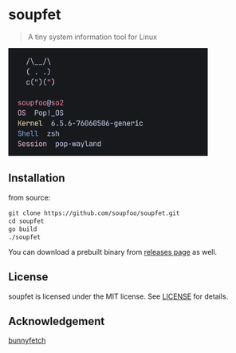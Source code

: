 
<h1>soupfet</h1>

> A tiny system information tool for Linux

<img src="./assets/screenshot.png" width="400">

## Installation
from source:
```
git clone https://github.com/soupfoo/soupfet.git
cd soupfet
go build
./soupfet
```
You can download a prebuilt binary from [releases page](https://github.com/soupfoo/soupfet/releases) as well.

## License
soupfet is licensed under the MIT license. See [LICENSE](./LICENSE) for details.

## Acknowledgement
[bunnyfetch](https://github.com/Rosettea/bunnyfetch)
